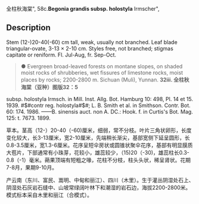 全柱秋海棠",
58c.**Begonia grandis subsp. holostyla** Irmscher",

## Description
Stem (12-)20-40(-60) cm tall, weak, usually not branched. Leaf blade triangular-ovate, 3-13 × 2-10 cm. Styles free, not branched; stigmas capitate or reniform. Fl. Jul-Aug, fr. Sep-Oct.

> ● Evergreen broad-leaved forests on montane slopes, on shaded moist rocks of shrubberies, wet fissures of limestone rocks, moist places by rocks; 2200-2800 m. Sichuan (Muli), Yunnan.
**32iii. 全柱秋海棠（亚种）图版32：5**

subsp. holostyla Irmsch. in Mill. Inst. Allg. Bot. Hamburg 10: 498, Pl. 14 et 15. 1939. #$#contr reg. holostyla#$#; L. B. Smith et al. in Smithson. Contr. Bot. 60: 174. 1986. ——B. sinensis auct. non A. DC.: Hook. f. in Curtis's Bot. Mag. 125: t. 7673. 1899.

草本。茎高（12-）20-40（-60)厘米，细弱，常不分枝。叶片三角状卵形，长度变化较大，长3-13厘米，宽2-10厘米，先端稍长渐尖，基部宽侧下延呈圆形，长0.8-3.5厘米，宽1.3-6厘米。花序呈短伞房状或圆锥状聚伞花序，基部有明显膜质大苞片，下部通常有小珠芽，花较小，雄蕊较少，（15)20（-30)，雄蕊柱长0.3-0.8（-1）毫米。蒴果顶端有短粗之喙，花柱不分枝，柱头头状，稀呈肾状。花期7-8月，果期9-10月。

产云南（东川、富民、嵩明、中甸和丽江）、四川（木里）。生于灌丛阴湿处石上、阴湿处石灰岩石缝中、山坡常绿阔叶林下和潮湿的岩石边，海拔2200-2800米。模式标本采自木里和丽江（合模式）。
